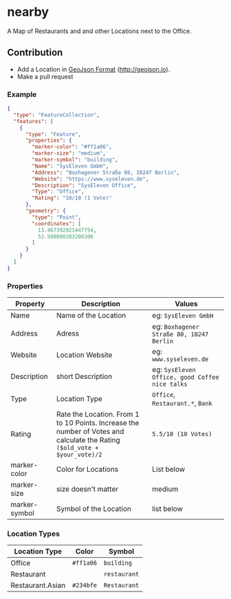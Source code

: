 # nearby

A Map of Restaurants and and other Locations next to the Office.

## Contribution
- Add a Location in [GeoJson Format](http://geojson.org/) (<http://geojson.io>).
- Make a pull request

### Example

```json
{
  "type": "FeatureCollection",
  "features": [
    {
      "type": "Feature",
      "properties": {
        "marker-color": "#ff1a06",
        "marker-size": "medium",
        "marker-symbol": "building",
        "Name": "SysEleven GmbH",
        "Address": "Boxhagener Straße 80, 10247 Berlin",
        "Website": "https://www.syseleven.de",
        "Description": "SysEleven Office",
        "Type": "Office",
        "Rating": "10/10 (1 Vote)"
      },
      "geometry": {
        "type": "Point",
        "coordinates": [
          13.467392921447754,
          52.508008383200306
        ]
      }
    }
  ]
}
```

### Properties

| Property      | Description           | Values  |
| ------------- |-------------			| -----|
| Name 			| Name of the Location 	| eg: `SysEleven GmbH` |
| Address      	| Adress 				| eg: `Boxhagener Straße 80, 10247 Berlin` |
| Website      	| Location Website      |   eg: `www.syseleven.de` |
| Description 	| short Description     |    eg: `SysEleven Office, good Coffee nice talks` |
| Type 			| Location Type      	|    `Office`, `Restaurant.*`, `Bank` |
| Rating 		| Rate the Location. From 1 to 10 Points. Increase the number of Votes and calculate the Rating `($old_vote + $your_vote)/2`| `5.5/10 (10 Votes)` |
| marker-color 	| Color for Locations 	| List below |
| marker-size 	| size doesn't matter	| medium	|
| marker-symbol | Symbol of the Location | list below |

### Location Types

| Location Type 	| Color 	| Symbol 		|
| ----------------- | --------- | ------------- |
| Office			| `#ff1a06` | `building` 	|
| Restaurant 		|			| `restaurant`	|
| Restaurant.Asian 	| `#234bfe` | `Restaurant`	|